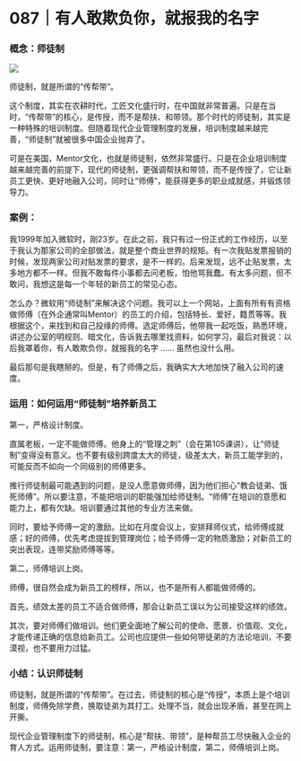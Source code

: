 # 087｜有人敢欺负你，就报我的名字

### 概念：师徒制

![](../img/f25e285b42a53da3c0156dff8bba1eb4.jpg)

师徒制，就是所谓的“传帮带”。

这个制度，其实在农耕时代，工匠文化盛行时，在中国就非常普遍。只是在当时，“传帮带”的核心，是传授，而不是帮扶、和带领。那个时代的师徒制，其实是一种特殊的培训制度。但随着现代企业管理制度的发展，培训制度越来越完善，“师徒制”就被很多中国企业抛弃了。

可是在美国，Mentor文化，也就是师徒制，依然非常盛行。只是在企业培训制度越来越完善的前提下，现代的师徒制，更强调帮扶和带领，而不是传授了，它让新员工更快、更好地融入公司，同时让“师傅”，能获得更多的职业成就感，并锻炼领导力。

### 案例：

我1999年加入微软时，刚23岁。在此之前，我只有过一份正式的工作经历，以至于我认为那家公司的全部做法，就是整个商业世界的规矩。有一次我贴发票报销的时候，发现两家公司对贴发票的要求，是不一样的。后来发现，远不止贴发票，太多地方都不一样。但我不敢每件小事都去问老板，怕他骂我蠢。有太多问题，但不敢问，我想这是每一个年轻的新员工的常见心态。

怎么办？微软用“师徒制”来解决这个问题。我可以上一个网站，上面有所有有资格做师傅（在外企通常叫Mentor）的员工的介绍，包括特长、爱好，籍贯等等。我根据这个，来找到和自己投缘的师傅。选定师傅后，他带我一起吃饭，熟悉环境，讲述办公室的明规则、暗文化，告诉我去哪里找资料，如何学习，最后对我说：以后我罩着你，有人敢欺负你，就报我的名字 …… 虽然也没什么用。

最后那句是我瞎掰的。但是，有了师傅之后，我确实大大地加快了融入公司的速度。

### 运用：如何运用“师徒制”培养新员工

第一，严格设计制度。

直属老板，一定不能做师傅。他身上的“管理之刺”（会在第105课讲），让“师徒制”变得没有意义。也不要有级别跨度太大的师徒，级差太大，新员工能学到的，可能反而不如向一个同级别的师傅更多。

推行师徒制最可能遇到的问题，是没人愿意做师傅，因为他们担心“教会徒弟、饿死师傅”。所以要注意，不能把培训的职能强加给师徒制。“师傅”在培训的意愿和能力上，都有欠缺。培训要通过其他的专业方法来做。

同时，要给予师傅一定的激励。比如在月度会议上，安排拜师仪式，给师傅成就感；好的师傅，优先考虑提拔到管理岗位；给予师傅一定的物质激励；对新员工的突出表现，连带奖励师傅等等。

第二，师傅培训上岗。

师傅，很自然会成为新员工的榜样，所以，也不是所有人都能做师傅的。

首先，绩效太差的员工不适合做师傅，那会让新员工误以为公司接受这样的绩效。

其次，要对师傅们做培训。他们更全面地了解公司的使命、愿景、价值观、文化，才能传递正确的信息给新员工。公司也应提供一些如何带徒弟的方法论培训，不要漠视，也不要用力过猛。

### 小结：认识师徒制

师徒制，就是所谓的“传帮带”。在过去，师徒制的核心是“传授”，本质上是个培训制度，师傅免除学费，换取徒弟为其打工。处理不当，就会出现矛盾，甚至在网上开撕。

现代企业管理制度下的师徒制，核心是“帮扶、带领”，是种帮员工尽快融入企业的育人方式。运用师徒制，要注意：第一，严格设计制度，第二，师傅培训上岗。